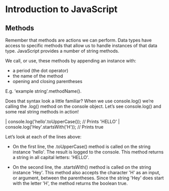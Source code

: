 # Introduction to JavaScript

## Methods
Remember that methods are actions we can perform. Data types have access to specific methods that allow us to handle instances of that data type. JavaScript provides a number of string methods.

We call, or use, these methods by appending an instance with:

- a period (the dot operator)
- the name of the method
- opening and closing parentheses

E.g. 'example string'.methodName().

Does that syntax look a little familiar? When we use console.log() we’re calling the .log() method on the console object. Let’s see console.log() and some real string methods in action!

| console.log('hello'.toUpperCase()); // Prints 'HELLO'
| console.log('Hey'.startsWith('H')); // Prints true

Let’s look at each of the lines above:

- On the first line, the .toUpperCase() method is called on the string instance 'hello'. The result is logged to the console. This method returns a string in all capital letters: 'HELLO'.

- On the second line, the .startsWith() method is called on the string instance 'Hey'. This method also accepts the character 'H' as an input, or argument, between the parentheses. Since the string 'Hey' does start with the letter 'H', the method returns the boolean true.